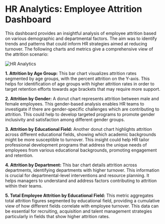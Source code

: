 
# HR Analytics: Employee Attrition Dashboard

This dashboard provides an insightful analysis of employee attrition based on various demographic and departmental factors. The aim was to identify trends and patterns that could inform HR strategies aimed at reducing turnover. The following charts and metrics give a comprehensive view of the attrition scenario:


![HR Analytics](https://github.com/user-attachments/assets/34bccc3c-ce11-4ed5-b8eb-4bc543beb024)

**1.	Attrition by Age Group:**
This bar chart visualizes attrition rates segmented by age groups, with the percent attrition on the Y-axis. This helps for  identification of age groups with higher attrition rates in order to target retention efforts towards age brackets that may require more support.

**2.	Attrition by Gender:**
A donut chart represents attrition between male and female employees. This gender-based analysis enables HR teams to investigate if there are gender-specific challenges which are contributing to attrition. This could help to develop targeted programs to promote gender inclusivity and satisfaction among different gender groups.

**3.	Attrition by Educational Field:**
Another donut chart highlights attrition across different educational fields, showing which academic backgrounds might be more susceptible to turnover. This insight could help HR tailor professional development programs that address the unique needs of employees from various educational backgrounds, promoting engagement and retention.

**4.	Attrition by Department:**
This bar chart details attrition across departments, identifying departments with higher turnover. This information is crucial for departmental-level interventions and resource planning. It helps managers to understand and address factors contributing to attrition within their teams.

**5.	Total Employee Attrition by Educational Field:**
This metric aggregates total attrition figures segmented by educational field, providing a cumulative view of how different fields correlate with employee turnover. This data can be essential for recruiting, acquisition and talent management strategies particularly in fields that show higher attrition rates.
